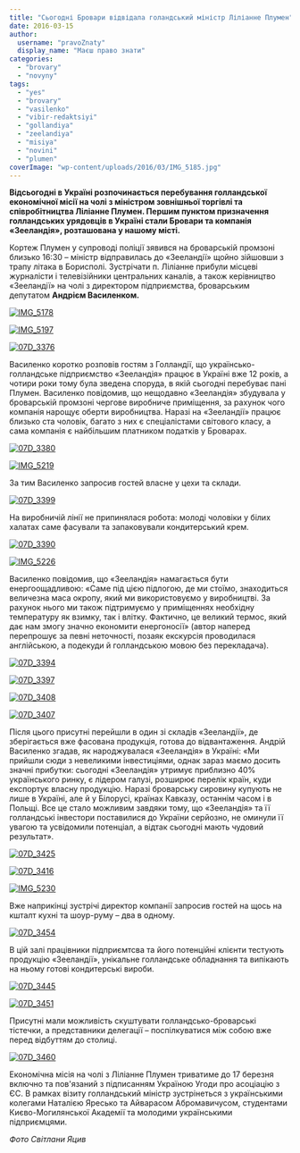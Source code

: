 ```yaml
---
title: "Сьогодні Бровари відвідала голандський міністр Ліліанне Плумен"
date: 2016-03-15
author: 
  username: "pravoZnaty"
  display_name: "Маєш право знати"
categories: 
  - "brovary"
  - "novyny"
tags: 
  - "yes"
  - "brovary"
  - "vasilenko"
  - "vibir-redaktsiyi"
  - "gollandiya"
  - "zeelandiya"
  - "misiya"
  - "novini"
  - "plumen"
coverImage: "wp-content/uploads/2016/03/IMG_5185.jpg"
---
```


**Відсьогодні в Україні розпочинається перебування голландської економічної місії на чолі з міністром зовнішньої торгівлі та співробітництва Ліліанне Плумен. Першим пунктом призначення голландських урядовців в Україні стали Бровари та компанія «Зееландія», розташована у нашому місті.**

Кортеж Плумен у супроводі поліції зявився на броварській промзоні близько 16:30 – міністр відправилась до «Зееландії» щойно зійшовши з трапу літака в Борисполі. Зустрічати п. Ліліанне прибули місцеві журналісти і телевізійники центральних каналів, а також керівництво «Зееландії» на чолі з директором підприємства, броварським депутатом **Андрієм Василенком.**

[![IMG_5178](https://mpz.brovary.org/wp-content/uploads/2016/03/IMG_5178.jpg)](https://mpz.brovary.org/wp-content/uploads/2016/03/IMG_5178.jpg)

[![IMG_5197](https://mpz.brovary.org/wp-content/uploads/2016/03/IMG_5197.jpg)](https://mpz.brovary.org/wp-content/uploads/2016/03/IMG_5197.jpg)

[![07D_3376](https://mpz.brovary.org/wp-content/uploads/2016/03/07D_3376.jpg)](https://mpz.brovary.org/wp-content/uploads/2016/03/07D_3376.jpg)

Василенко коротко розповів гостям з Голландії, що українсько-голландське підприємство «Зееландія» працює в Україні вже 12 років, а чотири роки тому була зведена споруда, в якій сьогодні перебуває пані Плумен. Василенко повідомив, що нещодавно «Зееландія» збудувала у броварській промзоні чергове виробниче приміщення, за рахунок чого компанія нарощує оберти виробництва. Наразі на «Зееландії» працює близько ста чоловік, багато з них є спеціалістами світового класу, а сама компанія є найбільшим платником податків у Броварах.

[![07D_3380](https://mpz.brovary.org/wp-content/uploads/2016/03/07D_3380.jpg)](https://mpz.brovary.org/wp-content/uploads/2016/03/07D_3380.jpg)

[![IMG_5219](https://mpz.brovary.org/wp-content/uploads/2016/03/IMG_5219.jpg)](https://mpz.brovary.org/wp-content/uploads/2016/03/IMG_5219.jpg)

За тим Василенко запросив гостей власне у цехи та склади.

[![07D_3399](https://mpz.brovary.org/wp-content/uploads/2016/03/07D_3399.jpg)](https://mpz.brovary.org/wp-content/uploads/2016/03/07D_3399.jpg)

На виробничій лінії не припинялася робота: молоді чоловіки у білих халатах саме фасували та запаковували кондитерський крем.

[![07D_3390](https://mpz.brovary.org/wp-content/uploads/2016/03/07D_3390.jpg)](https://mpz.brovary.org/wp-content/uploads/2016/03/07D_3390.jpg)

[![IMG_5226](https://mpz.brovary.org/wp-content/uploads/2016/03/IMG_5226.jpg)](https://mpz.brovary.org/wp-content/uploads/2016/03/IMG_5226.jpg)

Василенко повідомив, що «Зееландія» намагається бути енергоощадливою: «Саме під цією підлогою, де ми стоїмо, знаходиться величезна маса окропу, який ми використовуємо у виробництві. За рахунок нього ми також підтримуємо у приміщеннях необхідну температуру як взимку, так і влітку. Фактично, це великий термос, який дає нам змогу значно економити енергоносії» (автор наперед перепрошує за певні неточності, позаяк екскурсія проводилася англійською, а подекуди й голландською мовою без перекладача).

[![07D_3394](https://mpz.brovary.org/wp-content/uploads/2016/03/07D_3394.jpg)](https://mpz.brovary.org/wp-content/uploads/2016/03/07D_3394.jpg)

[![07D_3397](https://mpz.brovary.org/wp-content/uploads/2016/03/07D_3397.jpg)](https://mpz.brovary.org/wp-content/uploads/2016/03/07D_3397.jpg)

[![07D_3408](https://mpz.brovary.org/wp-content/uploads/2016/03/07D_3408.jpg)](https://mpz.brovary.org/wp-content/uploads/2016/03/07D_3408.jpg)

[![07D_3407](https://mpz.brovary.org/wp-content/uploads/2016/03/07D_3407.jpg)](https://mpz.brovary.org/wp-content/uploads/2016/03/07D_3407.jpg)

Після цього присутні перейшли в один зі складів «Зееландії», де зберігається вже фасована продукція, готова до відвантаження. Андрій Василенко згадав, як народжувалася «Зееландія» в Україні: «Ми прийшли сюди з невеликими інвестиціями, однак зараз маємо досить значні прибутки: сьогодні «Зееландія» утримує приблизно 40% українського ринку, є лідером галузі, розширює перелік країн, куди експортує власну продукцію. Наразі броварську сировину купують не лише в Україні, але й у Білорусі, країнах Кавказу, останнім часом і в Польщі. Все це стало можливим завдяки тому, що «Зееландія» та її голландські інвестори поставилися до України серйозно, не оминули її увагою та усвідомили потенціал, а відтак сьогодні мають чудовий результат».

[![07D_3425](https://mpz.brovary.org/wp-content/uploads/2016/03/07D_3425.jpg)](https://mpz.brovary.org/wp-content/uploads/2016/03/07D_3425.jpg)

[![07D_3416](https://mpz.brovary.org/wp-content/uploads/2016/03/07D_3416.jpg)](https://mpz.brovary.org/wp-content/uploads/2016/03/07D_3416.jpg)

[![IMG_5230](https://mpz.brovary.org/wp-content/uploads/2016/03/IMG_5230.jpg)](https://mpz.brovary.org/wp-content/uploads/2016/03/IMG_5230.jpg)

Вже наприкінці зустрічі директор компанії запросив гостей на щось на кшталт кухні та шоур-руму – два в одному.

[![07D_3454](https://mpz.brovary.org/wp-content/uploads/2016/03/07D_3454.jpg)](https://mpz.brovary.org/wp-content/uploads/2016/03/07D_3454.jpg)

В цій залі працівники підприємтсва та його потенційні клієнти тестують продукцію «Зееландії», унікальне голландське обладнання та випікають на ньому готові кондитерські вироби.

[![07D_3445](https://mpz.brovary.org/wp-content/uploads/2016/03/07D_3445.jpg)](https://mpz.brovary.org/wp-content/uploads/2016/03/07D_3445.jpg)

[![07D_3451](https://mpz.brovary.org/wp-content/uploads/2016/03/07D_3451.jpg)](https://mpz.brovary.org/wp-content/uploads/2016/03/07D_3451.jpg)

Присутні мали можливість скуштувати голландсько-броварські тістечки, а представники делегації – поспілкуватися між собою вже перед відбуттям до столиці.

[![07D_3460](https://mpz.brovary.org/wp-content/uploads/2016/03/07D_3460.jpg)](https://mpz.brovary.org/wp-content/uploads/2016/03/07D_3460.jpg)

Економічна місія на чолі з Ліліанне Плумен триватиме до 17 березня включно та пов'язаний з підписанням Україною Угоди про асоціацію з ЄС. В рамках візиту голландський міністр зустрінеться з українськими колегами Наталією Яресько та Айварасом Абромавичусом, студентами Києво-Могилянської Академії та молодими українськими підприємцями.

_Фото Світлани Яцив_

